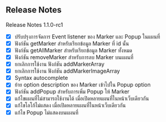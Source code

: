 
## Release Notes

Release Notes 1.1.0-rc1

- [x] ปรับปรุงการจัดการ Event listener ของ Marker และ Popup ในแผนที่
- [x] ฟังก์ชัน getMarker สำหรับเรียกข้อมูล Marker ที่ id นั้น
- [x] ฟังก์ชัน getAllMarker สำหรับเรียกข้อมูล Marker ทั้งหมด
- [x] ฟังก์ชัน removeMarker สำหรับการลบ Marker บนแผนที่
- [x] ยกเลิกการใช้งาน ฟังก์ชัน addMarkerArray
- [x] ยกเลิกการใช้งาน ฟังก์ชัน addMarkerImageArray
- [x] Syntax autocomplete
- [x] ย้าย option description ของ Marker เข้าไปใน Popup option
- [x] ฟังก์ชัน addPopup สำหรับการเพิ่ม Popup ให้ Marker
- [x] แก้ไขแผนที่ไม่สามารถใช้งานได้ เมื่อเปิดหลายแผนที่ในหน้าเว็บเดียวกัน
- [x] แก้ไขโลโก้ไม่แสดง เมื่อเปิดหลายแผนที่ในหน้าเว็บเดียวกัน
- [x] แก้ไข Popup ไม่แสดงบนแผนที่
